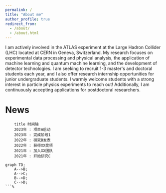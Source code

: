 ```yaml
---
permalink: /
title: "About me"
author_profile: true
redirect_from:
  - /about/
  - /about.html
---
```


I am actively involved in the ATLAS experiment at the Large Hadron Collider (LHC) located at CERN in Geneva, Switzerland.
My research focuses on experimental data processing and physical analysis, the application of machine learning and quantum machine learning, and the development of detector technologies.
I am seeking to recruit 1-3 master's and doctoral students each year, and I also offer research internship opportunities for junior undergraduate students.
I warmly welcome students with a strong interest in particle physics experiments to reach out!
Additionally, I am continuously accepting applications for postdoctoral researchers.

News
======
```mermaid
    title 时间轴
    2023年 : 项目A启动
    2023年 : 完成阶段1
    2022年 : 研究B发表
    2022年 : 获得XX奖项
    2021年 : 加入XX团队
    2021年 : 开始研究C
```
```mermaid
graph TD;
    A-->B;
    A-->C;
    B-->D;
    C-->D;
```%
